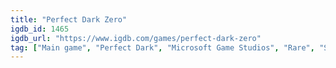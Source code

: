 ```yaml
---
title: "Perfect Dark Zero"
igdb_id: 1465
igdb_url: "https://www.igdb.com/games/perfect-dark-zero"
tag: ["Main game", "Perfect Dark", "Microsoft Game Studios", "Rare", "Shooter", "Single player", "Multiplayer", "First person", "Action", "Science fiction", "Stealth"]
---
```

